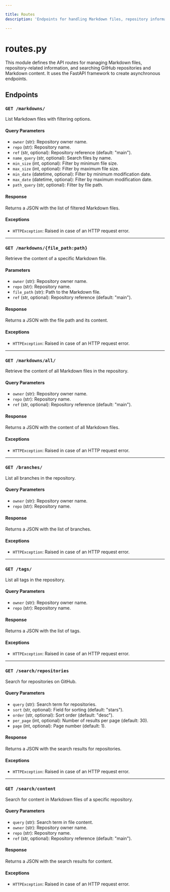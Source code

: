 ```yaml
---

title: Routes  
description: 'Endpoints for handling Markdown files, repository information, and GitHub search functionality.'

---
```


# routes.py

This module defines the API routes for managing Markdown files, repository-related information, and searching GitHub repositories and Markdown content. It uses the FastAPI framework to create asynchronous endpoints.

## Endpoints

### `GET /markdowns/`

List Markdown files with filtering options.

#### Query Parameters

- `owner` (str): Repository owner name.
- `repo` (str): Repository name.
- `ref` (str, optional): Repository reference (default: "main").
- `name_query` (str, optional): Search files by name.
- `min_size` (int, optional): Filter by minimum file size.
- `max_size` (int, optional): Filter by maximum file size.
- `min_date` (datetime, optional): Filter by minimum modification date.
- `max_date` (datetime, optional): Filter by maximum modification date.
- `path_query` (str, optional): Filter by file path.

#### Response

Returns a JSON with the list of filtered Markdown files.

#### Exceptions

- `HTTPException`: Raised in case of an HTTP request error.

---

### `GET /markdowns/{file_path:path}`

Retrieve the content of a specific Markdown file.

#### Parameters

- `owner` (str): Repository owner name.
- `repo` (str): Repository name.
- `file_path` (str): Path to the Markdown file.
- `ref` (str, optional): Repository reference (default: "main").

#### Response

Returns a JSON with the file path and its content.

#### Exceptions

- `HTTPException`: Raised in case of an HTTP request error.

---

### `GET /markdowns/all/`

Retrieve the content of all Markdown files in the repository.

#### Query Parameters

- `owner` (str): Repository owner name.
- `repo` (str): Repository name.
- `ref` (str, optional): Repository reference (default: "main").

#### Response

Returns a JSON with the content of all Markdown files.

#### Exceptions

- `HTTPException`: Raised in case of an HTTP request error.

---

### `GET /branches/`

List all branches in the repository.

#### Query Parameters

- `owner` (str): Repository owner name.
- `repo` (str): Repository name.

#### Response

Returns a JSON with the list of branches.

#### Exceptions

- `HTTPException`: Raised in case of an HTTP request error.

---

### `GET /tags/`

List all tags in the repository.

#### Query Parameters

- `owner` (str): Repository owner name.
- `repo` (str): Repository name.

#### Response

Returns a JSON with the list of tags.

#### Exceptions

- `HTTPException`: Raised in case of an HTTP request error.

---

### `GET /search/repositories`

Search for repositories on GitHub.

#### Query Parameters

- `query` (str): Search term for repositories.
- `sort` (str, optional): Field for sorting (default: "stars").
- `order` (str, optional): Sort order (default: "desc").
- `per_page` (int, optional): Number of results per page (default: 30).
- `page` (int, optional): Page number (default: 1).

#### Response

Returns a JSON with the search results for repositories.

#### Exceptions

- `HTTPException`: Raised in case of an HTTP request error.

---

### `GET /search/content`

Search for content in Markdown files of a specific repository.

#### Query Parameters

- `query` (str): Search term in file content.
- `owner` (str): Repository owner name.
- `repo` (str): Repository name.
- `ref` (str, optional): Repository reference (default: "main").

#### Response

Returns a JSON with the search results for content.

#### Exceptions

- `HTTPException`: Raised in case of an HTTP request error.
